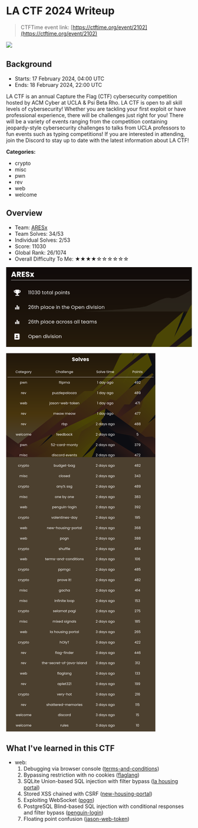 # LA CTF 2024 Writeup

> CTFTime event link: [https://ctftime.org/event/2102](https://ctftime.org/event/2102)

![](https://github.com/siunam321/CTF-Writeups/blob/main/LA-CTF-2024/images/banner.png)

## Background

- Starts: 17 February 2024, 04:00 UTC
- Ends: 18 February 2024, 22:00 UTC

LA CTF is an annual Capture the Flag (CTF) cybersecurity competition hosted by ACM Cyber at UCLA & Psi Beta Rho. LA CTF is open to all skill levels of cybersecurity! Whether you are tackling your first exploit or have professional experience, there will be challenges just right for you! There will be a variety of events ranging from the competition containing jeopardy-style cybersecurity challenges to talks from UCLA professors to fun events such as typing competitions! If you are interested in attending, join the Discord to stay up to date with the latest information about LA CTF!

**Categories:**

- crypto
- misc
- pwn
- rev
- web
- welcome

## Overview

- Team: [ARESx](https://ctftime.org/team/128734)
- Team Solves: 34/53
- Individual Solves: 2/53
- Score: 11030
- Global Rank: 26/1074
- Overall Difficulty To Me: ★★★★☆☆☆☆☆☆

![](https://github.com/siunam321/CTF-Writeups/blob/main/LA-CTF-2024/images/score.png)

![](https://github.com/siunam321/CTF-Writeups/blob/main/LA-CTF-2024/images/solves.png)

## What I've learned in this CTF

- web:
    1. Debugging via browser console ([terms-and-conditions](https://github.com/siunam321/CTF-Writeups/blob/main/LA-CTF-2024/web/terms-and-conditions/README.md))
    2. Bypassing restriction with no cookies ([flaglang](https://github.com/siunam321/CTF-Writeups/blob/main/LA-CTF-2024/web/flaglang/README.md))
    3. SQLite Union-based SQL injection with filter bypass ([la housing portal](https://github.com/siunam321/CTF-Writeups/blob/main/LA-CTF-2024/web/la-housing-portal/README.md))
    4. Stored XSS chained with CSRF ([new-housing-portal](https://github.com/siunam321/CTF-Writeups/blob/main/LA-CTF-2024/web/new-housing-portal/README.md))
    5. Exploiting WebSocket ([pogn](https://github.com/siunam321/CTF-Writeups/blob/main/LA-CTF-2024/web/pogn/README.md))
    6. PostgreSQL Blind-based SQL injection with conditional responses and filter bypass ([penguin-login](https://github.com/siunam321/CTF-Writeups/blob/main/LA-CTF-2024/web/penguin-login/README.md))
    7. Floating point confusion ([jason-web-token](https://github.com/siunam321/CTF-Writeups/blob/main/LA-CTF-2024/web/jason-web-token/README.md))